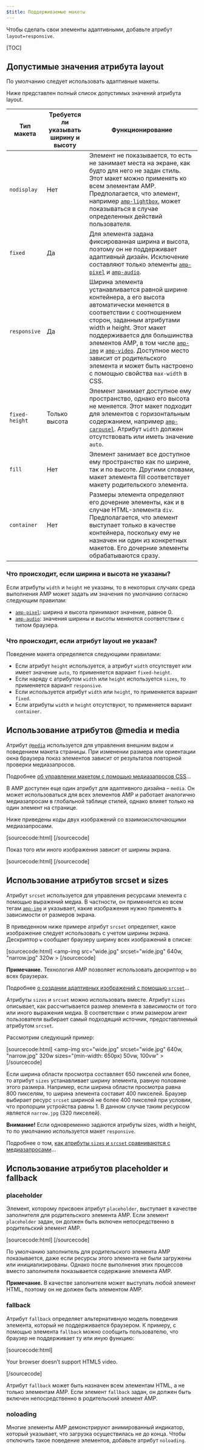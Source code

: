 ```yaml
---
$title: Поддерживаемые макеты
---
```



Чтобы сделать свои элементы адаптивными, добавьте атрибут `layout=responsive`.

[TOC]

## Допустимые значения атрибута layout

По умолчанию следует использовать адаптивные макеты.

Ниже представлен полный список допустимых значений атрибута layout.

<table>
  <thead>
    <tr>
      <th class="col-twenty" data-th="Layout type">Тип макета</th>
      <th class="col-twenty" data-th="Width/height required">Требуется ли указывать ширину и высоту</th>
      <th data-th="Behavior">Функционирование</th>
    </tr>
  </thead>
  <tbody>
    <tr>
      <td class="col-twenty" data-th="Layout type"><code>nodisplay</code></td>
      <td class="col-twenty" data-th="Description">Нет</td>
      <td data-th="Behavior">Элемент не показывается, то есть не занимает места на экране, как будто для него не задан стиль. Этот макет можно применять ко всем элементам AMP. Предполагается, что элемент, например <a href="/docs/reference/amp-lightbox.html"><code>amp-lightbox</code></a>, может показываться в случае определенных действий пользователя.</td>
    </tr>
    <tr>
      <td class="col-twenty" data-th="Layout type"><code>fixed</code></td>
      <td class="col-twenty" data-th="Description">Да</td>
      <td data-th="Behavior">Для элемента задана фиксированная ширина и высота, поэтому он не поддерживает адаптивный дизайн. Исключение составляют только элементы <a href="/docs/reference/amp-pixel.html"><code>amp-pixel</code></a> и <a href="/docs/reference/amp-audio.html"><code>amp-audio</code></a>.</td>
    </tr>
    <tr>
      <td class="col-twenty" data-th="Layout type"><code>responsive</code></td>
      <td class="col-twenty" data-th="Description">Да</td>
      <td data-th="Behavior">Ширина элемента устанавливается равной ширине контейнера, а его высота автоматически меняется в соответствии с соотношением сторон, заданным атрибутами width и height. Этот макет поддерживается для большинства элементов AMP, в том числе <a href="/docs/reference/amp-img.html"><code>amp-img</code></a> и <a href="/docs/reference/amp-video.html"><code>amp-video</code></a>. Доступное место зависит от родительского элемента и может быть настроено с помощью свойства <code>max-width</code> в CSS.</td>
    </tr>
    <tr>
      <td class="col-twenty" data-th="Layout type"><code>fixed-height</code></td>
      <td class="col-twenty" data-th="Description">Только высота</td>
      <td data-th="Behavior">Элемент занимает доступное ему пространство, однако его высота не меняется. Этот макет подходит для элементов с горизонтальным содержанием, например <a href="/docs/reference/amp-carousel.html"><code>amp-carousel</code></a>. Атрибут <code>width</code> должен отсутствовать или иметь значение <code>auto</code>.</td>
    </tr>
    <tr>
      <td class="col-twenty" data-th="Layout type"><code>fill</code></td>
      <td class="col-twenty" data-th="Description">Нет</td>
      <td data-th="Behavior">Элемент занимает все доступное ему пространство как по ширине, так и по высоте. Другими словами, макет элемента fill соответствует макету родительского элемента.</td>
    </tr>
    <tr>
      <td class="col-twenty" data-th="Layout type"><code>container</code></td>
      <td class="col-twenty" data-th="Description">Нет</td>
      <td data-th="Behavior">Размеры элемента определяют его дочерние элементы, как и в случае HTML-элемента <code>div</code>. Предполагается, что элемент выступает только в качестве контейнера, поскольку ему не назначен ни один из конкретных макетов. Его дочерние элементы обрабатываются сразу.</td>
    </tr>
  </tbody>
</table>

### Что происходит, если ширина и высота не указаны?

Если атрибуты `width` и `height` не указаны, то в некоторых случаях среда выполнения AMP может задать им значения по умолчанию согласно следующим правилам:

* [`amp-pixel`](/docs/reference/amp-pixel.html): ширина и высота принимают значение, равное 0.
* [`amp-audio`](/docs/reference/amp-audio.html): значения ширины и высоты меняются соответствии с типом браузера.

### Что происходит, если атрибут layout не указан?

Поведение макета определяется следующими правилами:

* Если атрибут `height` используется, а атрибут `width` отсутствует или имеет значение `auto`, то применяется вариант `fixed-height`.
* Если наряду с атрибутом `width` или `height` используется `sizes`, то применяется вариант `responsive`.
* Если используется атрибут `width` или `height`, то применяется вариант `fixed`.
* Если атрибуты `width` и `height` отсутствуют, то применяется вариант `container`.

## Использование атрибутов @media и media

Атрибут [`@media`](https://developer.mozilla.org/en-US/docs/Web/CSS/@media) используется для управления внешним видом и поведением макета страницы.
При изменении размера или ориентации окна браузера показ элементов зависит от результатов повторной проверки медиазапросов.

Подробнее [об управлении макетом с помощью медиазапросов CSS](https://developers.google.com/web/fundamentals/design-and-ui/responsive/fundamentals/use-media-queries?hl=en)...

В AMP доступен еще один атрибут для адаптивного дизайна – `media`.
Он может использоваться для всех элементов AMP и работает аналогично медиазапросам в глобальной таблице стилей, однако влияет только на один элемент на странице.

Ниже приведены коды двух изображений со взаимоисключающими медиазапросами.

[sourcecode:html]
<amp-img
    media="(min-width: 650px)"
    src="wide.jpg"
    width=466
    height=355
    layout="responsive" >
</amp-img>
[/sourcecode]

Показ того или иного изображения зависит от ширины экрана.

[sourcecode:html]
<amp-img
    media="(max-width: 649px)"
    src="narrow.jpg"
    width=527
    height=193
    layout="responsive" >
</amp-img>
[/sourcecode]

## Использование атрибутов srcset и sizes

Атрибут `srcset` используется для управления ресурсами элемента с помощью выражений медиа.
В частности, он применяется ко всем тегам [`amp-img`](/docs/reference/amp-img.html) и указывает, какие изображения нужно применять в зависимости от размеров экрана.

В приведенном ниже примере атрибут `srcset` определяет, какое изображение следует использовать с учетом ширины экрана.
Дескриптор `w` сообщает браузеру ширину всех изображений в списке:

[sourcecode:html]
<amp-img
    src="wide.jpg"
    srcset="wide.jpg" 640w,
           "narrow.jpg" 320w >
</amp-img>
[/sourcecode]

**Примечание.** Технология AMP позволяет использовать дескриптор `w` во всех браузерах.

Подробнее [о создании адаптивных изображений с помощью `srcset`](http://alistapart.com/article/using-responsive-images-now)...

Атрибуты `sizes` и `srcset` можно использовать вместе.
Атрибут `sizes` описывает, как рассчитывается размер элемента в зависимости от того или иного выражения медиа.
В соответствии с этим размером агент пользователя выбирает самый подходящий источник, предоставляемый атрибутом `srcset`.

Рассмотрим следующий пример:

[sourcecode:html]
<amp-img
    src="wide.jpg"
    srcset="wide.jpg" 640w,
           "narrow.jpg" 320w
    sizes="(min-width: 650px) 50vw, 100vw" >
</amp-img>
[/sourcecode]

Если ширина области просмотра составляет 650 пикселей или более, то атрибут `sizes` устанавливает ширину элемента, равную половине этого размера.
Например, если ширина области просмотра равна 800 пикселям, то ширина элемента составит 400 пикселей.
Браузер выбирает ресурс `srcset` шириной не более 400 пикселей при условии, что пропорции устройства равны 1. В данном случае таким ресурсом является `narrow.jpg` (320 пикселей).

**Внимание!** Если одновременно задаются атрибуты sizes, width и height, то по умолчанию используется макет `responsive`.

Подробнее о том, [как атрибуты `sizes` и `srcset` сравниваются с медиазапросами](https://ericportis.com/posts/2014/srcset-sizes/)...

## Использование атрибутов placeholder и fallback

### placeholder

Элемент, которому присвоен атрибут `placeholder`, выступает в качестве заполнителя для родительского элемента AMP.
Если элемент `placeholder` задан, он должен быть включен непосредственно в родительский элемент AMP.

[sourcecode:html]
<amp-anim src="animated.gif" width=466 height=355 layout="responsive" >
    <amp-img placeholder src="preview.png" layout="fill"></amp-img>
</amp-anim>
[/sourcecode]

По умолчанию заполнитель для родительского элемента AMP показывается, даже если ресурсы этого элемента не были загружены или инициализированы.
Однако после выполнения этих процессов вместо заполнителя показывается содержание элемента AMP.

**Примечание.** В качестве заполнителя может выступать любой элемент HTML, поэтому он не должен быть элементом AMP.

### fallback

Атрибут `fallback` определяет альтернативную модель поведения элемента, который не поддерживается браузером.
К примеру, с помощью элемента `fallback` можно сообщить пользователю, что браузер не поддерживает ту или иную функцию:

[sourcecode:html]
<amp-video width=400 height=300 src="https://yourhost.com/videos/myvideo.mp4"
    poster="myvideo-poster.jpg" >
  <div fallback>
        <p>Your browser doesn’t support HTML5 video.</p>
  </div>
</amp-video>
[/sourcecode]

Атрибут `fallback` может быть назначен всем элементам HTML, а не только элементам AMP.
Если элемент `fallback` задан, он должен быть включен непосредственно в родительский элемент AMP.

### noloading

Многие элементы AMP демонстрируют анимированный индикатор, который указывает, что загрузка осуществилась не до конца.
Чтобы отключить такое поведение элементов, добавьте атрибут `noloading`.
